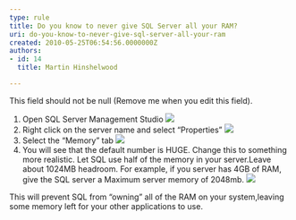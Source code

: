 ```yaml
---
type: rule
title: Do you know to never give SQL Server all your RAM?
uri: do-you-know-to-never-give-sql-server-all-your-ram
created: 2010-05-25T06:54:56.0000000Z
authors:
- id: 14
  title: Martin Hinshelwood

---
```


 This field should not be null (Remove me when you edit this field). 
1. Open SQL Server Management Studio
![](/Standards/ITAndNetworking/RulesToBetterSQLServerAdministration/PublishingImages/SQLServerManagementStudio_small.jpg)
2. Right click on the server name and select “Properties”
![](/Standards/ITAndNetworking/RulesToBetterSQLServerAdministration/PublishingImages/Properties_small.jpg)
3. Select the “Memory” tab 
![](/Standards/ITAndNetworking/RulesToBetterSQLServerAdministration/PublishingImages/MemoryTab_small.jpg)
4. You will see that the default number is HUGE. Change this to something more realistic. Let SQL use half of the memory in your server.Leave about 1024MB headroom. For example, if you server has 4GB of RAM, give the SQL server a Maximum server memory of 2048mb.
![](/Standards/ITAndNetworking/RulesToBetterSQLServerAdministration/PublishingImages/DefaultNumber_small.jpg)

 This will prevent SQL from “owning” all of the RAM on your system,leaving some memory left for your other applications to use.    

